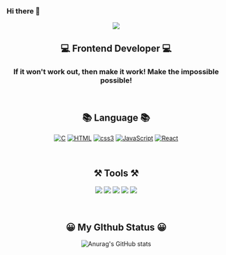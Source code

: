 ### Hi there 👋

<div align=center>

<img src="https://capsule-render.vercel.app/api?type=wave&color=auto&height=300&section=header&text=Welecome%20YunGyo's%20github&fontSize=50"/>

<div align=center>

## 💻 Frontend Developer 💻

### If it won't work out, then make it work! Make the impossible possible!

</div>

<br/>
  
<div align=center>

## 📚 Language 📚
[![C](https://img.shields.io/badge/C-A8B9CC?style=flat-square&logo=C&logoColor=white)](github.com/HongSJae/todolist)
[![HTML](https://img.shields.io/badge/HTML5-E34F26?style=flat-square&logo=HTML5&logoColor=white)](github.com/HongSJae/todolist)
[![css3](https://img.shields.io/badge/CSS3-1572B6?style=flat-square&logo=CSS3&logoColor=white)](github.com/HongSJae/todolist)
[![JavaScript](https://img.shields.io/badge/JavaScript-F7DF1E?style=flat-square&logo=JavaScript&logoColor=white)](github.com/HongSJae/todolist)
[![React](https://img.shields.io/badge/React-61DAFB?style=flat-square&logo=React&logoColor=white)](github.com/HongSJae/todolist)

</div>

<br/>

<div align=center>

## ⚒ Tools ⚒

  <img src="https://img.shields.io/badge/Notion-000000?style=flat-square&logo=Notion&logoColor=white"/>
  <img src="https://img.shields.io/badge/GitKraken-179287?style=flat-square&logo=GitKraken&logoColor=white"/>
  <img src="https://img.shields.io/badge/GitHub-181717?style/badge&logo=GitHub&logoColor=white">
  <img src="https://img.shields.io/badge/Visual Stdio-5C2D91?style/badge&logo=Visual-Studio&logoColor=white">
  <img src="https://img.shields.io/badge/Visual Studio Code-007ACC?style/badge&logo=Visual Studio Code&logoColor=white">

</div>

<br/>
<br/>

<div align=center>

## 😀 My GIthub Status 😀

![Anurag's GitHub stats](https://github-readme-stats.vercel.app/api?username=jjojun&show_icons=true&theme=)

</div>







